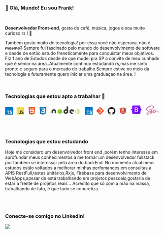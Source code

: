 ### 👋 Olá, Mundo! Eu sou Frank!

<br />

**Desenvolvedor Front-end**, gosto de café, música, jogos e sou muito curioso rs ! 🤟

Também gosto muito de tecnologia! <s>por essa você não esperava, não é mesmo?</s> Sempre fui fascinado pelo mundo do desenvolvimento de software e desde de então estudo freneticamente para conquistar meus objetivos. Fiz 1 ano de Estudos desde de que mudei pra SP a convite de meu cunhado que é senior na área..Atualmente continuo estudando rs,mas me sinto pronto e seguro para o mercado de trabalho.Sempre estive no meio da tecnologia e futuramente quero iniciar uma graduaçao na área. !

<br />

###  Tecnologias que estou apto a trabalhar 🚀

<div>
  <img src="./images/typescript.png" width="25" title="TypeScript"/> &nbsp;
  <img src="./images/js.png" width="25" title="JavaScript"/> &nbsp;
  <img src="./images/html.png" width="25" title="HTML5"/> &nbsp;
  <img src="./images/css.png" width="25" title="CSS3"/> &nbsp;
   <img src="./images/node.png" width="100" title="Node JS"/> &nbsp;
    <img src="./images/typescript.png" width="25" title="TypeScript"/> &nbsp;
  <img src="./images/git.png" width="25" title="Git"/> &nbsp;
  <img src="./images/github.png" width="25" title="Github"/> &nbsp;
   <img src="./images/angular.png" width="25" title="Angular2"/> &nbsp;
    <img src="./images/bootstrap.png" width="40" title="BootStrap"/> &nbsp;
  <img src="./images/sass.png" width="40" title="Sass"/> &nbsp;
 
</div>

<br />
<br />

###  Tecnologias que estou estudando

<div>
 <p>Hoje me considero um desenvolvedor front end ,porém tenho interesse em aprofundar meus conhecimentos a me tornar um desenvolvedor fullstack por também se interessar pela área do  backEnd.
No momento atual meus estudos estão voltados  a melhorar minhas perfomances em consultas a APIS RestFull,testes unitários,Rxjs, Firebase para desenvolvimento de WebApps,apesar de está trabalhando em projetos pessoais,gostaria de estar a frente de projetos reais ..
Acredito que só com a mão na massa, trabalhando de fato, é que tudo se concretiza.</p>
 
</div>

<br />
<br />

### Conecte-se comigo no Linkedin!

[<img src="https://img.shields.io/badge/linkedin-%230077B5.svg?&style=for-the-badge&logo=linkedin&logoColor=white" />](https://www.linkedin.com/in/frank-magalhaes/)
